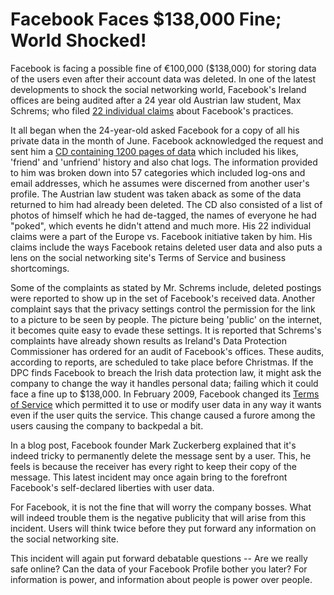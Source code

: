 # Facebook Faces $138,000 Fine; World Shocked!

Facebook is facing a possible fine of €100,000 ($138,000) for storing data of the users even after their account data was deleted. In one of the latest developments to shock the social networking world, Facebook's Ireland offices are being audited after a 24 year old Austrian law student, Max Schrems; who filed <a href="http://www.theinquirer.net/inquirer/news/2119045/facebook-fines-audits-ireland">22 individual claims</a> about Facebook's practices. 

It all began when the 24-year-old asked Facebook for a copy of all his private data in the month of June. Facebook acknowledged the request and sent him a <a href="http://www.guardian.co.uk/technology/2011/oct/20/facebook-fine-holding-data-deleted">CD containing 1200 pages of data</a> which included his likes, 'friend' and 'unfriend' history and also chat logs. The information provided to him was broken down into 57 categories which included log-ons and email addresses, which he assumes were discerned from another user's profile. The Austrian law student was taken aback as some of the data returned to him had already been deleted. The CD also consisted of a list of photos of himself which he had de-tagged, the names of everyone he had "poked", which events he didn't attend and much more. His 22 individual claims were a part of the Europe vs. Facebook initiative taken by him. His claims include the ways Facebook retains deleted user data and also puts a lens on the social networking site's Terms of Service and business shortcomings.

Some of the complaints as stated by Mr. Schrems include, deleted postings were reported to show up in the set of Facebook's received data. Another complaint says that the privacy settings control the permission for the link to a picture to be seen by people. The picture being 'public' on the internet, it becomes quite easy to evade these settings. It is reported that Schrems's complaints have already shown results as Ireland's Data Protection Commissioner has ordered for an audit of Facebook's offices. These audits, according to reports, are scheduled to take place before Christmas. If the DPC finds Facebook to breach the Irish data protection law, it might ask the company to change the way it handles personal data; failing which it could face a fine up to $138,000. In February 2009, Facebook changed its <a href="https://www.facebook.com/terms.php">Terms of Service</a> which permitted it to use or modify user data in any way it wants even if the user quits the service. This change caused a furore among the users causing the company to backpedal a bit. 

In a blog post, Facebook founder Mark Zuckerberg explained that it's indeed tricky to permanently delete the message sent by a user. This, he feels is because the receiver has every right to keep their copy of the message. This latest incident may once again bring to the forefront Facebook's self-declared liberties with user data.

For Facebook, it is not the fine that will worry the company bosses. What will indeed trouble them is the negative publicity that will arise from this incident. Users will think twice before they put forward any information on the social networking site. 

This incident will again put forward debatable questions -- Are we really safe online? Can the data of your Facebook Profile bother you later? For information is power, and information about people is power over people.
